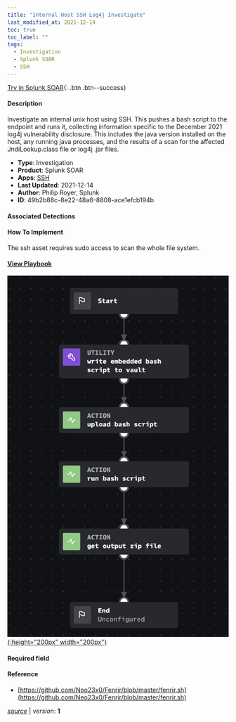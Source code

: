```yaml
---
title: "Internal Host SSH Log4j Investigate"
last_modified_at: 2021-12-14
toc: true
toc_label: ""
tags:
  - Investigation
  - Splunk SOAR
  - SSH
---
```


[Try in Splunk SOAR](https://www.splunk.com/en_us/software/splunk-security-orchestration-and-automation.html){: .btn .btn--success}

#### Description

Investigate an internal unix host using SSH. This pushes a bash script to the endpoint and runs it, collecting information specific to the December 2021 log4j vulnerability disclosure. This includes the java version installed on the host, any running java processes, and the results of a scan for the affected JndiLookup.class file or log4j .jar files.

- **Type**: Investigation
- **Product**: Splunk SOAR
- **Apps**: [SSH](https://splunkbase.splunk.com/apps/#/search/SSH/product/soar)
- **Last Updated**: 2021-12-14
- **Author**: Philip Royer, Splunk
- **ID**: 49b2b88c-8e22-48a6-8808-ace1efcb194b

#### Associated Detections


#### How To Implement
The ssh asset requires sudo access to scan the whole file system.

#### [View Playbook](https://splunk.github.io/soar-playbook-viewer/?playbook=https://raw.githubusercontent.com/phantomcyber/playbooks/latest/internal_host_ssh_log4j_investigate.json)

[![view](https://raw.githubusercontent.com/splunk/security_content/develop/playbooks/internal_host_ssh_log4j_investigate.png){:height="200px" width="200px"}](https://splunk.github.io/soar-playbook-viewer/?playbook=https://raw.githubusercontent.com/phantomcyber/playbooks/latest/internal_host_ssh_log4j_investigate.json)

#### Required field


#### Reference

* [https://github.com/Neo23x0/Fenrir/blob/master/fenrir.sh](https://github.com/Neo23x0/Fenrir/blob/master/fenrir.sh)




[*source*](https://github.com/splunk/security_content/tree/develop/playbooks/internal_host_ssh_log4j_investigate.yml) \| *version*: **1**